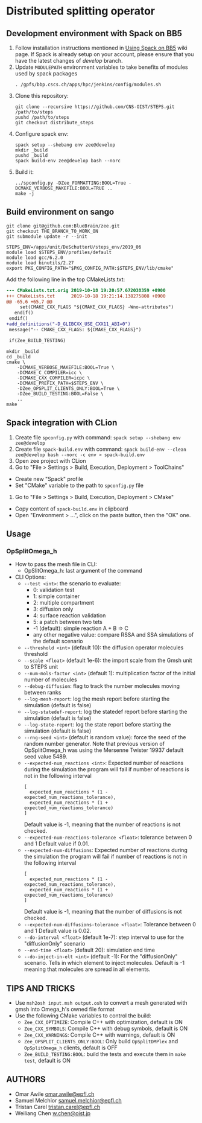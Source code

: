 # Distributed splitting operator

## Development environment with Spack on BB5

1. Follow installation instructions mentioned in
   [Using Spack on BB5](https://github.com/BlueBrain/spack#building-software-with-spack-at-bluebrain)
   wiki page. If Spack is already setup on your account, please ensure that
   you have the latest changes of *develop* branch.
2. Update `MODULEPATH` environment variables to take benefits of modules used by spack packages
   ```
   . /gpfs/bbp.cscs.ch/apps/hpc/jenkins/config/modules.sh
   ```
3. Clone this repository:
    ```
    git clone --recursive https://github.com/CNS-OIST/STEPS.git /path/to/steps
    pushd /path/to/steps
    git checkout distribute_steps
    ```
4. Configure spack env:
    ```
    spack setup --shebang env zee@develop
    mkdir _build
    pushd _build
    spack build-env zee@develop bash --norc
    ```
5. Build it:
    ```
    ../spconfig.py -DZee_FORMATTING:BOOL=True -DCMAKE_VERBOSE_MAKEFILE:BOOL=TRUE ..
    make -j
    ```

## Build environment on sango

```
git clone git@github.com:BlueBrain/zee.git
git checkout THE_BRANCH_TO_WORK_ON
git submodule update -r --init

STEPS_ENV=/apps/unit/DeSchutterU/steps_env/2019_06
module load $STEPS_ENV/profiles/default
module load gcc/6.2.0
module load binutils/2.27
export PKG_CONFIG_PATH="$PKG_CONFIG_PATH:$STEPS_ENV/lib/cmake"
```

Add the following line in the top CMakeLists.txt:
```diff
--- CMakeLists.txt.orig 2019-10-18 19:20:57.672038359 +0900
+++ CMakeLists.txt      2019-10-18 19:21:14.138275808 +0900
@@ -65,6 +65,7 @@
     set(CMAKE_CXX_FLAGS "${CMAKE_CXX_FLAGS} -Wno-attributes")
   endif()
 endif()
+add_definitions("-D_GLIBCXX_USE_CXX11_ABI=0")
 message("-- CMAKE_CXX_FLAGS: ${CMAKE_CXX_FLAGS}")

 if(Zee_BUILD_TESTING)
```

```
mkdir _build
cd _build
cmake \
    -DCMAKE_VERBOSE_MAKEFILE:BOOL=True \
    -DCMAKE_C_COMPILER=icc \
    -DCMAKE_CXX_COMPILER=icpc \
    -DCMAKE_PREFIX_PATH=$STEPS_ENV \
    -DZee_OPSPLIT_CLIENTS_ONLY:BOOL=True \
    -DZee_BUILD_TESTING:BOOL=False \
    ..
make
```

## Spack integration with CLion

1. Create file `spconfig.py` with command: `spack setup --shebang env zee@develop`
1. Create file `spack-build.env` with command: `spack build-env --clean zee@develop bash --norc -c env > spack-build.env` 
1. Open zee project with CLion
1. Go to "File > Settings > Build, Execution, Deployment > ToolChains"
  * Create new "Spack" profile
  * Set "CMake" variable to the path to `spconfig.py` file
1. Go to "File > Settings > Build, Execution, Deployment > CMake"
  * Copy content of `spack-build.env` in clipboard
  * Open "Environment > ...", click on the paste button, then the "OK" one.

## Usage

### OpSplitOmega_h

* How to pass the mesh file in CLI:
  * OpSlitOmega_h: last argument of the command
* CLI Options:
  * `--test <int>`: the scenario to evaluate:
      * 0: validation test
      * 1: simple container
      * 2: multiple compartment
      * 3: diffusion only
      * 4: surface reaction validation
      * 5: a patch between two tets
      * -1 (default): simple reaction A + B => C
      * any other negative value: compare RSSA and SSA simulations of the default scenario
  * `--threshold <int>` (default 10): the diffusion operator molecules threshold
  * `--scale <float>` (default 1e-6): the import scale from the Gmsh unit to STEPS unit
  * `--num-mols-factor <int>` (default 1): multiplication factor of the initial number of molecules
  * `--debug-diffusion`: flag to track the number molecules moving between ranks
  * `--log-mesh-report`: log the mesh report before starting the simulation (default is false)
  * `--log-statedef-report`: log the statedef report before starting the simulation (default is false)
  * `--log-state-report`: log the state report before starting the simulation (default is false)
  * `--rng-seed <int>` (default is random value): force the seed of the random number generator.
    Note that previous version of OpSplitOmega_h was using the Mersenne Twister 19937 default seed value
    5489.
  * `--expected-num_reactions <int>`: Expected number of reactions during the simulation
   the program will fail if number of reactions is not in the following interval
    ```
    [
      expected_num_reactions * (1 - expected_num_reactions_tolerance),
      expected_num_reactions * (1 + expected_num_reactions_tolerance)
    ]
    ```
    Default value is -1, meaning that the number of reactions is not checked.
  * `--expected-num-reactions-tolerance <float>`: tolerance between 0 and 1
    Default value if 0.01.
  * `--expected-num-diffusions`: Expected number of reactions during the simulation
    the program will fail if number of reactions is not in
    the following interval
    ```
    [
      expected_num_reactions * (1 - expected_num_reactions_tolerance),
      expected_num_reactions * (1 + expected_num_reactions_tolerance)
    ]
    ```
    Default value is -1, meaning that the number of diffusions is not checked.
  * `--expected-num-diffusions-tolerance <float>`: Tolerance between 0 and 1
    Default value is 0.02.
  * `--do-interval <float>` (default 1e-7): step interval to use for the "diffusionOnly" scenario
  * `--end-time <float>` (default 20): simulation end time
  * `--do-inject-in-elt <int>` (default -1): For the "diffusionOnly" scenario. Tells in which element to
    inject molecules. Default is -1 meaning that molecules are spread in all elements.

## TIPS AND TRICKS

* Use `msh2osh input.msh output.osh` to convert a mesh generated with gmsh into Omega_h's owned file format
* Use the following CMake variables to control the build:
  * `Zee_CXX_OPTIMIZE`: Compile C++ with optimization, default is ON
  * `Zee_CXX_SYMBOLS`: Compile C++ with debug symbols, default is ON
  * `Zee_CXX_WARNINGS`: Compile C++ with warnings, default is ON
  * `Zee_OPSPLIT_CLIENTS_ONLY:BOOL`: Only build `OpSplitDMPlex` and `OpSplitOmega_h` clients,
    default is OFF
  * `Zee_BUILD_TESTING:BOOL`: build the tests and execute them in `make test`, default is ON

## AUTHORS

* Omar Awile <omar.awile@epfl.ch>
* Samuel Melchior <samuel.melchior@epfl.ch>
* Tristan Carel <tristan.carel@epfl.ch>
* Weiliang Chen <w.chen@oist.jp>
